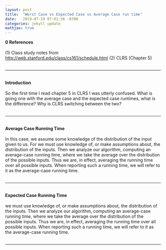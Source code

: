 ```yaml
---
layout: post
title:  "Worst Case vs Expected Case vs Average Case run time"
date:   2019-07-19 07:01:36 -0700
categories: jekyll update
mathjax: true
---
```


<b>0 References</b>
<br>
<br>
(1) Class study notes from http://web.stanford.edu/class/cs161/schedule.html
(2) CLRS (Chapter 5)
<br>
<br>
<hr>
<!------------------------------------------------------------------------------------>
<br>
<b>Introduction</b>
<br>
<br>
So the first time I read chapter 5 in CLRS I was utterly confused. What is going one with the average case and the expected case runtimes, what is the difference? Why is CLRS switching between the two?
<br>
<br>
<hr>
<!------------------------------------------------------------------------------------>
<br>
<b>Average Case Running Time</b>
<br>
<br>
In this case, we assume some knowledge of the distribution of the input given to us. For
 we must use knowledge of, or make assumptions about, the distribution of the inputs. Then we analyze our algorithm, computing an average-case running time, where we take the average over the distribution of the possible inputs. Thus we are, in effect, averaging the running time over all possible inputs. When reporting such a running time, we will refer to it as the average-case running time.
<br>
<br>
<hr>
<!------------------------------------------------------------------------------------>
<br>
<b>Expected Case Running Time</b>
<br>
<br>
 we must use knowledge of, or make assumptions about, the distribution of the inputs. Then we analyze our algorithm, computing an average-case running time, where we take the average over the distribution of the possible inputs. Thus we are, in effect, averaging the running time over all possible inputs. When reporting such a running time, we will refer to it as the average-case running time.
<br>
<br>
<hr>










